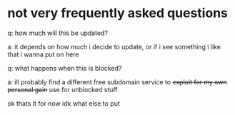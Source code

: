 # not very frequently asked questions
  q: how much will this be updated?
  
  a: it depends on how much i decide to update, or if i see something i like that i wanna put on here
  
  q: what happens when this is blocked?
  
  a: ill probably find a different free subdomain service to ~~exploit for my own personal gain~~ use for unblocked stuff
  
  ok thats it for now idk what else to put
